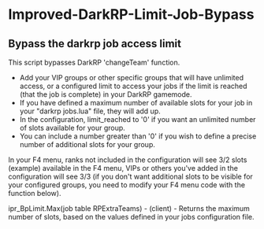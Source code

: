 # Improved-DarkRP-Limit-Job-Bypass

Bypass the darkrp job access limit
----------------
This script bypasses DarkRP 'changeTeam' function.

- Add your VIP groups or other specific groups that will have unlimited access, or a configured limit to access your jobs if the limit is reached (that the job is complete) in your DarkRP gamemode.
- If you have defined a maximum number of available slots for your job in your "darkrp jobs.lua" file, they will add up.
- In the configuration, limit_reached to '0' if you want an unlimited number of slots available for your group.
- You can include a number greater than '0' if you wish to define a precise number of additional slots for your group.

In your F4 menu, ranks not included in the configuration will see 3/2 slots (example) available in the F4 menu, VIPs or others you've added in the configuration will see 3/3 (if you don't want additional slots to be visible for your configured groups, you need to modify your F4 menu code with the function below).

ipr_BpLimit.Max(job table RPExtraTeams) - (client) - Returns the maximum number of slots, based on the values defined in your jobs configuration file.
